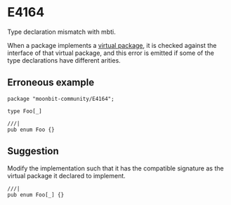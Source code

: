 # E4164

Type declaration mismatch with mbti.

When a package implements a
[virtual package](../../toolchain/moon/package.md#virtual-package), it is checked
against the interface of that virtual package, and this error is emitted if some
of the type declarations have different arities.

## Erroneous example

```moonbit
package "moonbit-community/E4164";

type Foo[_]
```

```moonbit
///|
pub enum Foo {}
```

## Suggestion

Modify the implementation such that it has the compatible signature as the
virtual package it declared to implement.

```moonbit
///|
pub enum Foo[_] {}
```
